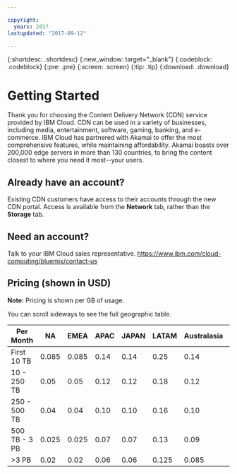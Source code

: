```yaml
---

copyright:
  years: 2017
lastupdated: "2017-09-12"

---
```


{:shortdesc: .shortdesc}
{:new_window: target="_blank"}
{:codeblock: .codeblock}
{:pre: .pre}
{:screen: .screen}
{:tip: .tip}
{:download: .download}

# Getting Started

Thank you for choosing the Content Delivery Network (CDN) service provided by IBM Cloud. CDN can be used in a variety of businesses, including media, entertainment, software, gaming, banking, and e-commerce. IBM Cloud has partnered with Akamai to offer the most comprehensive features, while maintaining affordability. Akamai boasts over 200,000 edge servers in more than 130 countries, to bring the content closest to where you need it most--your users.

## Already have an account?

Existing CDN customers have access to their accounts through the new CDN portal. Access is available from the **Network** tab, rather than the **Storage** tab.

## Need an account?

Talk to your IBM Cloud sales representative.  https://www.ibm.com/cloud-computing/bluemix/contact-us 

## Pricing (shown in USD)

**Note:** Pricing is shown per GB of usage.

You can scroll sideways to see the full geographic table.

|Per Month| NA | EMEA | APAC | JAPAN | LATAM | Australasia | India |
|-------|-----|-----|-----|-----|-----|----|-----|
|First 10 TB| 0.085 | 0.085 | 0.14 | 0.14 | 0.25 | 0.14 | 0.17 |
|10 - 250 TB | 0.05 | 0.05 | 0.12 | 0.12 | 0.18 | 0.12 | 0.11 |
|250 - 500 TB| 0.04 | 0.04 | 0.10 | 0.10 | 0.16 | 0.10 | 0.10 |
|500 TB - 3 PB| 0.025 | 0.025| 0.07 | 0.07 | 0.13 | 0.09 | 0.09 |
|\>3 PB| 0.02 | 0.02 | 0.06 | 0.06 | 0.125 | 0.085 | 0.085 |
